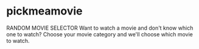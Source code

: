 # pickmeamovie
RANDOM MOVIE SELECTOR
Want to watch a movie and don't know which one to watch?
Choose your movie category and we'll choose which movie to watch.
